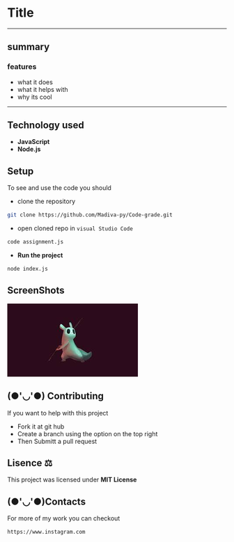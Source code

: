 # Title

---
## summary
### features
 - what it does
 - what it helps with
 - why its cool

 ---


## Technology used
- **JavaScript**
- **Node.js**

## Setup
To see and use the code you should

- clone the repository

```bash
git clone https://github.com/Madiva-py/Code-grade.git
```
- open cloned repo in `visual Studio Code`

```bash
code assignment.js
```
- **Run the project**

```bash
node index.js
```

## ScreenShots
![screenshot](assets/slug%20cat.jpg)

## (●'◡'●) Contributing
If you want to help with this project
- Fork it at git hub
- Create a branch using the option on the top right
- Then Submitt a pull request
## Lisence ⚖️
This project was licensed under **MIT License**

## (●'◡'●)Contacts
For more of my work you can checkout 

```bash
https://www.instagram.com
```